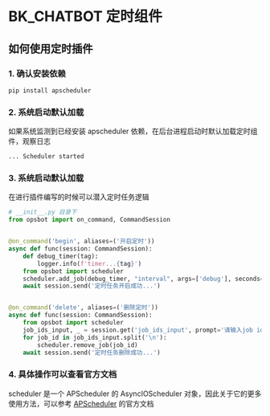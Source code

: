 # BK_CHATBOT 定时组件

## 如何使用定时插件

### 1. 确认安装依赖
```shell
pip install apscheduler
```

### 2. 系统启动默认加载
如果系统监测到已经安装 apscheduler 依赖，在后台进程启动时默认加载定时组件，观察日志
```shell
... Scheduler started
```

### 3. 系统启动默认加载
在进行插件编写的时候可以潜入定时任务逻辑
```python
# __init__.py 目录下
from opsbot import on_command, CommandSession


@on_command('begin', aliases=('开启定时'))
async def func(session: CommandSession):
    def debug_timer(tag):
        logger.info(f'timer...{tag}')
    from opsbot import scheduler
    scheduler.add_job(debug_timer, "interval", args=['debug'], seconds=10, id='my_job_id')
    await session.send('定时任务开启成功...')


@on_command('delete', aliases=('删除定时'))
async def func(session: CommandSession):
    from opsbot import scheduler
    job_ids_input, _ = session.get('job_ids_input', prompt='请输入job id')
    for job_id in job_ids_input.split('\n'):
        scheduler.remove_job(job_id)
    await session.send('定时任务删除成功...')
```

### 4. 具体操作可以查看官方文档
scheduler 是一个 APScheduler 的 AsyncIOScheduler 对象，因此关于它的更多使用方法，可以参考 [APScheduler](https://apscheduler.readthedocs.io/en/latest/userguide.html) 的官方文档